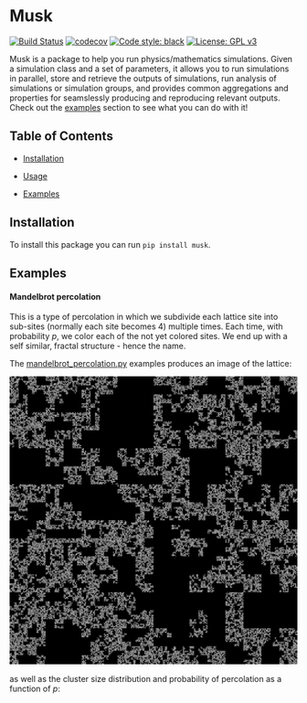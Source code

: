 # Musk

[![Build Status](https://travis-ci.com/alansammarone/musk.svg?branch=master)](https://travis-ci.com/alansammarone/musk)
[![codecov](https://codecov.io/gh/alansammarone/musk/branch/master/graph/badge.svg)](https://codecov.io/gh/alansammarone/musk)
[![Code style: black](https://img.shields.io/badge/code%20style-black-000000.svg)](https://github.com/psf/black)
[![License: GPL v3](https://img.shields.io/badge/License-GPLv3-blue.svg)](https://www.gnu.org/licenses/gpl-3.0)



Musk is a package to help you run physics/mathematics simulations. Given a simulation class and a set of parameters, it allows you to run simulations in parallel, store and retrieve the outputs of simulations, run analysis of simulations or simulation groups, and provides common aggregations and properties for seamslessly producing and reproducing  relevant outputs. Check out the  [examples](#examples) section to see what you can do with it! 

## Table of Contents

- [Installation](#installation)

- [Usage](#usage)

- [Examples](#examples)

  

## Installation
To install this package you can run `pip install musk`.

## Examples

#### Mandelbrot percolation

This is a type of percolation in which we subdivide each lattice site into sub-sites (normally each site becomes 4) multiple times. Each time, with probability *p*, we color each of the not yet colored sites. We end up with a self similar, fractal structure - hence the name.

The [mandelbrot_percolation.py](examples/mandelbrot_percolation.py) examples produces an image of the lattice:

![mandelbrot_percolation](examples/images/mandelbrot_percolation.png)

as well as the cluster size distribution and probability of percolation as a function of *p*:



